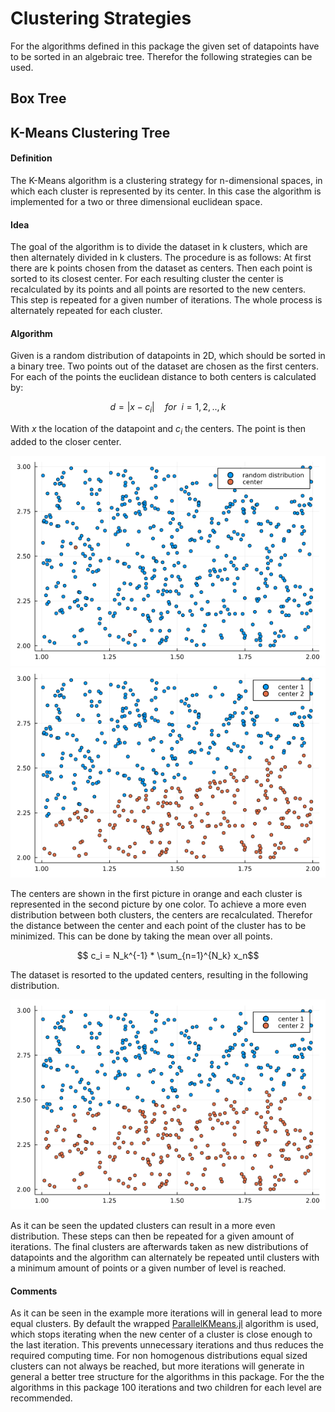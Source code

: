 # Clustering Strategies
For the algorithms defined in this package the given set of datapoints have to be sorted in an algebraic tree. 
Therefor the following strategies can be used. 

## Box Tree 
## K-Means Clustering Tree
#### Definition
The K-Means algorithm is a clustering strategy for n-dimensional spaces, in which each cluster is represented by its center. In this case the algorithm is implemented for a two or three dimensional euclidean space.
#### Idea
The goal of the algorithm is to divide the dataset in k clusters, which are then alternately divided in k clusters. 
The procedure is as follows: At first there are k points chosen from the dataset as centers. Then each point is sorted to its closest center. For each resulting cluster the center is recalculated by its points and all points are resorted to the new centers. This step is repeated for a given number of iterations. The whole process is alternately repeated for each cluster.  
#### Algorithm
Given is a random distribution of datapoints in 2D, which should be sorted in a binary tree. 
Two points out of the dataset are chosen as the first centers. For each of the points the euclidean distance to both centers is calculated by:

```math
    d = |x - c_i|\quad for\enspace i = 1,2,..,k
```
With $x$ the location of the datapoint and $c_i$ the centers. The point is then added to the closer center.

![](assets/random_distribution.png)
![](assets/sorted_first.png)

The centers are shown in the first picture in orange and each cluster is represented in the second picture by one color.
To achieve a more even distribution between both clusters, the centers are recalculated. Therefor the distance between the center and each point of the cluster has to be minimized.
This can be done by taking the mean over all points.

```math
    c_i = N_k^{-1} * \sum_{n=1}^{N_k} x_n
```
The dataset is resorted to the updated centers, resulting in the following distribution.

![](assets/even_distributed.png)

As it can be seen the updated clusters can result in a more even distribution. These steps can then be repeated for a given amount of iterations. 
The final clusters are afterwards taken as new distributions of datapoints and the algorithm can alternately be repeated until clusters with a minimum amount of points or a given number of level is reached. 

#### Comments
As it can be seen in the example more iterations will in general lead to more equal clusters. By default the wrapped [ParallelKMeans.jl](https://pydatablog.github.io/ParallelKMeans.jl/stable/) algorithm is used, which stops iterating when the new center of a cluster is close enough to the last iteration. This prevents unnecessary iterations and thus reduces the required computing time. For non homogenous distributions equal sized clusters can not always be reached, but more iterations will generate in general a better tree structure for the algorithms in this package.
For the the algorithms in this package 100 iterations and two children for each level are recommended.
